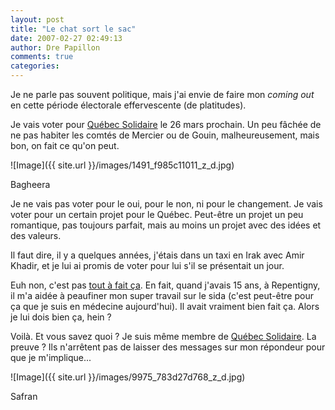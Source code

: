 ```yaml
---
layout: post
title: "Le chat sort le sac"
date: 2007-02-27 02:49:13
author: Dre Papillon
comments: true
categories: 
---
```



Je ne parle pas souvent politique, mais j'ai envie de faire mon *coming out* en cette période électorale effervescente (de platitudes).

Je vais voter pour [Québec Solidaire](http://www.quebecsolidaire.net/) le 26 mars prochain. Un peu fâchée de ne pas habiter les comtés de Mercier ou de Gouin, malheureusement, mais bon, on fait ce qu'on peut.


![Image]({{ site.url }}/images/1491_f985c11011_z_d.jpg)
<div class="photoattrib">Bagheera</div>



Je ne vais pas voter pour le oui, pour le non, ni pour le changement. Je vais voter pour un certain projet pour le Québec. Peut-être un projet un peu romantique, pas toujours parfait, mais au moins un projet avec des idées et des valeurs.

Il faut dire, il y a quelques années, j'étais dans un taxi en Irak avec Amir Khadir, et je lui ai promis de voter pour lui s'il se présentait un jour.

Euh non, c'est pas [tout à fait ça](http://www.cyberpresse.ca/article/20070220/CPOPINIONS/702200893&SearchID=73273428146434). En fait, quand j'avais 15 ans, à Repentigny, il m'a aidée à peaufiner mon super travail sur le sida (c'est peut-être pour ça que je suis en médecine aujourd'hui). Il avait vraiment bien fait ça. Alors je lui dois bien ça, hein ?

Voilà. Et vous savez quoi ? Je suis même membre de [Québec Solidaire](http://www.quebecsolidaire.net/). La preuve ? Ils n'arrêtent pas de laisser des messages sur mon répondeur pour que je m'implique...


![Image]({{ site.url }}/images/9975_783d27d768_z_d.jpg)
<div class="photoattrib">Safran</div>

